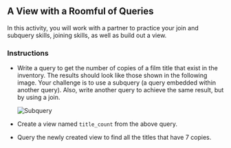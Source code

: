 ## A View with a Roomful of Queries

In this activity, you will work with a partner to practice your join and subquery skills, joining skills, as well as build out a view.

### Instructions

* Write a query to get the number of copies of a film title that exist in the inventory. The results should look like those shown in the following image. Your challenge is to use a subquery (a query embedded within another query). Also, write another query to achieve the same result, but by using a join.

  ![Subquery](Images/subquery.png)

* Create a view named `title_count` from the above query.

* Query the newly created view to find all the titles that have 7 copies.
